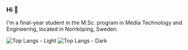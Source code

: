 ### Hi 👋

I'm a final-year student in the M.Sc. program in Media Technology and Engineering, located in Norrköping, Sweden.

<!-- Display light or dark depending on preferred theme -->
![Top Langs - Light](https://github-readme-stats.vercel.app/api/top-langs/?username=rasmussvala&layout=compact#gh-light-mode-only)
![Top Langs - Dark](https://github-readme-stats.vercel.app/api/top-langs/?username=rasmussvala&layout=compact&theme=dark#gh-dark-mode-only)
